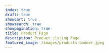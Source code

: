 ```yaml
---
index: true
draft: true
showcart: true
showsearch: true
showpagination: true
title: Product Page
description: Product Listing Page
featured_image: /images/products-banner.jpeg
---
```

